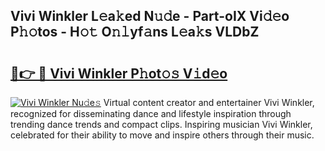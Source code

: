 ## Vivi Winkler L𝚎a𝚔ed N𝚞𝚍e - Part-oIX Vi𝚍𝚎o P𝚑𝚘tos - H𝚘𝚝 O𝚗𝚕yf𝚊ns L𝚎a𝚔s VLDbZ

# <h2><a href="http://kf1dfu.oniu.top/?m=Vivi+Winkler">🔗👉 🔴 Vivi Winkler P𝚑ot𝚘𝚜 V𝚒d𝚎o</a></h2>

[![Vivi Winkler Nu𝚍e𝚜](https://i.imgur.com/0qMVB7G.gif)](http://kf1dfu.oniu.top/?m=Vivi+Winkler)
Virtual content creator and entertainer Vivi Winkler, recognized for disseminating dance and lifestyle inspiration through trending dance trends and compact clips. Inspiring musician Vivi Winkler, celebrated for their ability to move and inspire others through their music.  
